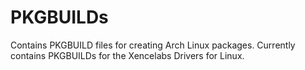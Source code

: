 # PKGBUILDs
Contains PKGBUILD files for creating Arch Linux packages. Currently contains PKGBUILDs for the Xencelabs Drivers for Linux.
